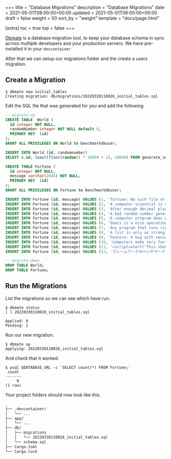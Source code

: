 +++
title = "Database Migrations"
description = "Database Migrations"
date = 2021-05-01T08:00:00+00:00
updated = 2021-05-01T08:00:00+00:00
draft = false
weight = 50
sort_by = "weight"
template = "docs/page.html"

[extra]
toc = true
top = false
+++

[Dbmate](https://github.com/amacneil/dbmate) is a database migration tool, to keep your database schema in sync across multiple developers and your production servers. We have pre-installed it in your `devcontainer`

After that we can setup our migrations folder and the create a users migration.

## Create a Migration

```
$ dbmate new initial_tables
Creating migration: db/migrations/20220330110026_initial_tables.sql
```

Edit the SQL file that was generated for you and add the following.

```sql
-- migrate:up
CREATE TABLE  World (
  id integer NOT NULL,
  randomNumber integer NOT NULL default 0,
  PRIMARY KEY  (id)
);
GRANT ALL PRIVILEGES ON World to benchmarkdbuser;

INSERT INTO World (id, randomnumber)
SELECT x.id, least(floor(random() * 10000 + 1), 10000) FROM generate_series(1,10000) as x(id);

CREATE TABLE Fortune (
  id integer NOT NULL,
  message varchar(2048) NOT NULL,
  PRIMARY KEY  (id)
);
GRANT ALL PRIVILEGES ON Fortune to benchmarkdbuser;

INSERT INTO Fortune (id, message) VALUES (1, 'fortune: No such file or directory');
INSERT INTO Fortune (id, message) VALUES (2, 'A computer scientist is someone who fixes things that aren''t broken.');
INSERT INTO Fortune (id, message) VALUES (3, 'After enough decimal places, nobody gives a damn.');
INSERT INTO Fortune (id, message) VALUES (4, 'A bad random number generator: 1, 1, 1, 1, 1, 4.33e+67, 1, 1, 1');
INSERT INTO Fortune (id, message) VALUES (5, 'A computer program does what you tell it to do, not what you want it to do.');
INSERT INTO Fortune (id, message) VALUES (6, 'Emacs is a nice operating system, but I prefer UNIX. — Tom Christaensen');
INSERT INTO Fortune (id, message) VALUES (7, 'Any program that runs right is obsolete.');
INSERT INTO Fortune (id, message) VALUES (8, 'A list is only as strong as its weakest link. — Donald Knuth');
INSERT INTO Fortune (id, message) VALUES (9, 'Feature: A bug with seniority.');
INSERT INTO Fortune (id, message) VALUES (10, 'Computers make very fast, very accurate mistakes.');
INSERT INTO Fortune (id, message) VALUES (11, '<script>alert("This should not be displayed in a browser alert box.");</script>');
INSERT INTO Fortune (id, message) VALUES (12, 'フレームワークのベンチマーク');

-- migrate:down
DROP TABLE World;
DROP TABLE Fortune;
```

## Run the Migrations

List the migrations so we can see which have run.

```
$ dbmate status
[ ] 20220330110026_initial_tables.sql

Applied: 0
Pending: 1
```

Run our new migration.

```
$ dbmate up
Applying: 20220330110026_initial_tables.sql
```

And check that it worked.

```
$ psql $DATABASE_URL -c 'SELECT count(*) FROM Fortune;'
 count 
-------
     0
(1 row)
```

Your project folders should now look like this.

```sh
.
├── .devcontainer/
│   └── ...
├── app/
│   └── ...
├── db/
│   ├── migrations
│   │   └── 20220330110026_initial_tables.sql
│   └── schema.sql
├── Cargo.toml
└── Cargo.lock
```
